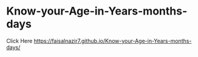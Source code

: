 # Know-your-Age-in-Years-months-days


Click Here
https://faisalnazir7.github.io/Know-your-Age-in-Years-months-days/
